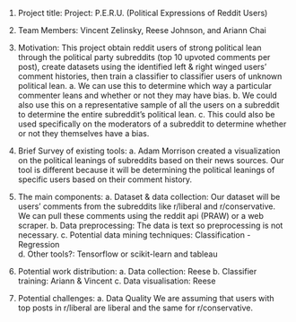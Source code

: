 1.	Project title: 
Project: P.E.R.U. (Political Expressions of Reddit Users)

2.	Team Members: 
Vincent Zelinsky, Reese Johnson, and Ariann Chai

3.	Motivation:
  This project obtain reddit users of strong political lean through the political party subreddits (top 10 upvoted comments per post), create datasets using the identified left & right winged users’ comment histories, then train a classifier to classifier users of unknown political lean. 
  a.	We can use this to determine which way a particular commenter leans and whether or not they may have bias. 
  b.	We could also use this on a representative sample of all the users on a subreddit to determine the entire subreddit’s political lean.
  c.	This could also be used specifically on the moderators of a subreddit to determine whether or not they themselves have a bias.

4.	Brief Survey of existing tools: 
  a.	Adam Morrison created a visualization on the political leanings of subreddits based on their news sources. Our tool is different because it will be determining the political leanings of specific users based on their comment history.

5.	The main components:
  a.	Dataset & data collection:
    Our dataset will be users’ comments from the subreddits like r/liberal and r/conservative. We can pull these comments using the reddit api (PRAW) or a web scraper.
  b.	Data preprocessing:
    The data is text so preprocessing is not necessary.
  c.	Potential data mining techniques: 
    Classification - Regression  
  d.	Other tools?:
    Tensorflow or scikit-learn and tableau

6.	Potential work distribution:
  a.	Data collection: Reese
  b.	Classifier training: Ariann & Vincent
  c.	Data visualisation: Reese

7.	Potential challenges:
  a.	Data Quality 
    We are assuming that users with top posts in r/liberal are liberal and the same for r/conservative.

